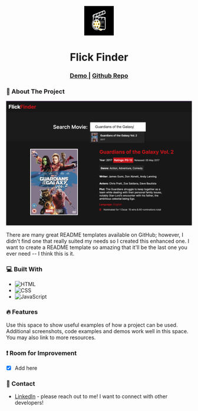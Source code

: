 <div align="center">
  <a href="https://github.com/othneildrew/Best-README-Template">
    <img src="movie-logo.png" alt="Logo" width="80" height="80">
  </a>

  <h1 align="center">Flick Finder</h1>

  <div align="center">
		<h3>
			<a href="https://globoivic.github.io/Music-Player/">
				Demo
			</a>
			<span> | </span>
			<a href="https://github.com/GloBoiVic/Music-Player">
				Github Repo
			</a>
		</h3>
	</div>
</div>

### :page_facing_up: About The Project

![Flick Finder Screenshot](project-screenshot.png)

There are many great README templates available on GitHub; however, I didn't find one that really suited my needs so I created this enhanced one. I want to create a README template so amazing that it'll be the last one you ever need -- I think this is it.

### :computer: Built With

- ![HTML][HTML-shield]
- ![CSS][CSS-shield]
- ![JavaScript][JavaScript-shield]

### :fire: Features

Use this space to show useful examples of how a project can be used. Additional screenshots, code examples and demos work well in this space. You may also link to more resources.

### :heavy_exclamation_mark: Room for Improvement

- [x] Add here

### :bust_in_silhouette: Contact

- [LinkedIn](https://www.linkedin.com/in/developing-vic/) - please reach out to me! I want to connect with other developers!

<!-- MARKDOWN LINKS & IMAGES -->

[html-shield]: https://img.shields.io/badge/HTML5-E34F26?style=for-the-badge&logo=html5&logoColor=white
[CSS-shield]: https://img.shields.io/badge/CSS3-1572B6?style=for-the-badge&logo=css3&logoColor=white
[JavaScript-shield]: https://img.shields.io/badge/JavaScript-F7DF1E?style=for-the-badge&logo=javascript&logoColor=black
